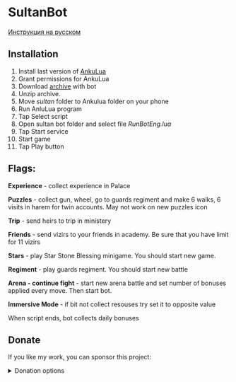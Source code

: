 # SultanBot

[Инструкция на русском](README.md)

## Installation
1. Install last version of [AnkuLua](https://ankulua.boards.net/thread/1395/ankulua-trial-apk-download)
2. Grant permissions for AnkuLua
3. Download [archive](https://github.com/DrBlast/SultanBot/archive/sultan.zip   ) with bot
4. Unzip archive. 
5. Move _sultan_ folder to Ankulua folder on your phone
5. Run AnluLua program
6. Tap Select script
7. Open sultan bot folder and select file _RunBotEng.lua_
8. Tap Start service
9. Start game
10. Tap Play button



## Flags:
**Experience** - collect experience in Palace

**Puzzles** - collect gun, wheel, go to guards regiment and make 6 walks, 6 visits in harem for twin accounts. May not work on new puzzles icon

**Trip** - send heirs to trip in ministery

**Friends** - send vizirs to your friends in academy. Be sure that you have limit for 11 vizirs

**Stars** - play Star Stone Blessing minigame. You should start new game.

**Regiment** - play guards regiment. You should start new battle

**Arena - continue fight**  - start new arena battle and set number of bonuses applied every move. Then start bot.

**Immersive Mode** - if bit not collect resouses try set it to opposite value


When script ends, bot collects daily bonuses


## Donate
If you like my work, you can sponsor this project:

<details>
   <summary>Donation options</summary>
        <details>
            <summary>PayPal</summary>
                <a href="https://www.paypal.com/paypalme/enichegovskiy">
                <img src="https://github.com/DrBlast/SultanBot/raw/sultan/donate/PayPalMe.png" width = 200 alt="https://www.paypal.com/paypalme/enichegovskiy">
                </a>        
        </details>
        <details>
                    <summary>Waves</summary>
                        <a href="https://raw.githubusercontent.com/DrBlast/SultanBot/sultan/donate/waves.txt">
                        <img src="https://github.com/DrBlast/SultanBot/raw/sultan/donate/Waves_QR.png" width = 200>
                        </a><br/><b>3PGrM7bxbNpxVYwanTDZbkggpztPTMkPAJ4</b>
        </details>
        <details>
                    <summary>BTC</summary>
                        <a href="https://raw.githubusercontent.com/DrBlast/SultanBot/sultan/donate/btc.txt">
                        <img src="https://github.com/DrBlast/SultanBot/raw/sultan/donate/Bitcoin_QR.png" width = 200>
                        </a><br/><b>19noFSCEni4gw1pSJKVohQaBsKHgVRXhDb</b>
        </details>
        <details>
                    <summary>ETH</summary>
                        <a href="https://raw.githubusercontent.com/DrBlast/SultanBot/sultan/donate/eth.txt">
                        <img src="https://github.com/DrBlast/SultanBot/raw/sultan/donate/Ethereum_QR.png" width = 200>
                        </a><br/><b>0x0e5d110f39a66D3e0BDa72294360a8034B35D05F</b>
        </details>                
</details>

